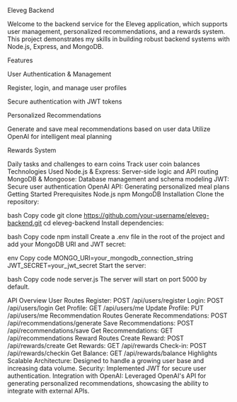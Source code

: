 Eleveg Backend

Welcome to the backend service for the Eleveg application, which supports user management, personalized recommendations, and a rewards system. This project demonstrates my skills in building robust backend systems with Node.js, Express, and MongoDB.

Features

User Authentication & Management

Register, login, and manage user profiles

Secure authentication with JWT tokens

Personalized Recommendations

Generate and save meal recommendations based on user data
Utilize OpenAI for intelligent meal planning

Rewards System

Daily tasks and challenges to earn coins
Track user coin balances
Technologies Used
Node.js & Express: Server-side logic and API routing
MongoDB & Mongoose: Database management and schema modeling
JWT: Secure user authentication
OpenAI API: Generating personalized meal plans
Getting Started
Prerequisites
Node.js
npm
MongoDB
Installation
Clone the repository:

bash
Copy code
git clone https://github.com/your-username/eleveg-backend.git
cd eleveg-backend
Install dependencies:

bash
Copy code
npm install
Create a .env file in the root of the project and add your MongoDB URI and JWT secret:

env
Copy code
MONGO_URI=your_mongodb_connection_string
JWT_SECRET=your_jwt_secret
Start the server:

bash
Copy code
node server.js
The server will start on port 5000 by default.

API Overview
User Routes
Register: POST /api/users/register
Login: POST /api/users/login
Get Profile: GET /api/users/me
Update Profile: PUT /api/users/me
Recommendation Routes
Generate Recommendations: POST /api/recommendations/generate
Save Recommendations: POST /api/recommendations/save
Get Recommendations: GET /api/recommendations
Reward Routes
Create Reward: POST /api/rewards/create
Get Rewards: GET /api/rewards
Check-in: POST /api/rewards/checkin
Get Balance: GET /api/rewards/balance
Highlights
Scalable Architecture: Designed to handle a growing user base and increasing data volume.
Security: Implemented JWT for secure user authentication.
Integration with OpenAI: Leveraged OpenAI's API for generating personalized recommendations, showcasing the ability to integrate with external APIs.

